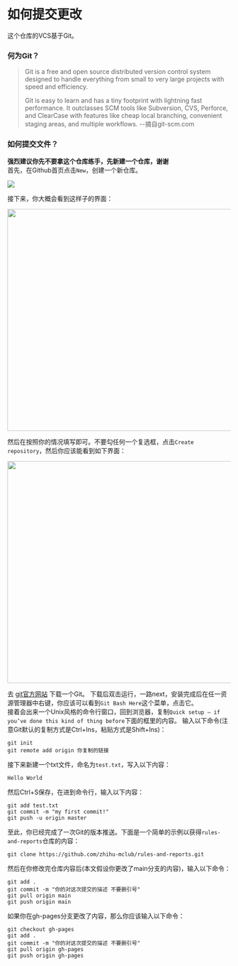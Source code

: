 # 如何提交更改

这个仓库的VCS基于Git。

### 何为Git？
>Git is a free and open source distributed version control system designed to handle everything from small to very large projects with speed and efficiency.  
> 
>Git is easy to learn and has a tiny footprint with lightning fast performance. It outclasses SCM tools like Subversion, CVS, Perforce, and ClearCase with features like cheap local branching, convenient staging areas, and multiple workflows.  --摘自git-scm.com

### 如何提交文件？
**强烈建议你先不要拿这个仓库练手，先新建一个仓库，谢谢**  
首先，在Github首页点击`New`，创建一个新仓库。

<img src="https://cdn.jsdelivr.net/gh/zhihu-mclub/rules-and-reports@gh-pages/img/new-repo.png">

接下来，你大概会看到这样子的界面：

<img width="800px" height="500px" src="https://cdn.jsdelivr.net/gh/zhihu-mclub/rules-and-reports@gh-pages/img/repo.png">

然后在按照你的情况填写即可。不要勾任何一个复选框，点击`Create repository`，然后你应该能看到如下界面：

<img width="800px" height="500px" src="https://cdn.jsdelivr.net/gh/zhihu-mclub/rules-and-reports@gh-pages/img/repo-details.png">

去 [git官方网站](https://git-scm.com/) 下载一个Git。
下载后双击运行，一路next，安装完成后在任一资源管理器中右键，你应该可以看到`Git Bash Here`这个菜单，点击它。  
接着会出来一个Unix风格的命令行窗口，回到浏览器，复制`Quick setup — if you’ve done this kind of thing before`下面的框里的内容。
输入以下命令(注意Git默认的复制方式是Ctrl+Ins，粘贴方式是Shift+Ins)：
```
git init
git remote add origin 你复制的链接
```
接下来新建一个txt文件，命名为`test.txt`，写入以下内容：
```
Hello World
```
然后Ctrl+S保存，在进到命令行，输入以下内容：
```
git add test.txt
git commit -m "my first commit!"
git push -u origin master
```
至此，你已经完成了一次Git的版本推送。下面是一个简单的示例以获得`rules-and-reports`仓库的内容：
```
git clone https://github.com/zhihu-mclub/rules-and-reports.git
```
然后在你修改完仓库内容后(本文假设你更改了main分支的内容)，输入以下命令：
```
git add .
git commit -m "你的对这次提交的描述 不要删引号"
git pull origin main
git push origin main
```
如果你在gh-pages分支更改了内容，那么你应该输入以下命令：
```
git checkout gh-pages
git add .
git commit -m "你的对这次提交的描述 不要删引号"
git pull origin gh-pages
git push origin gh-pages
```